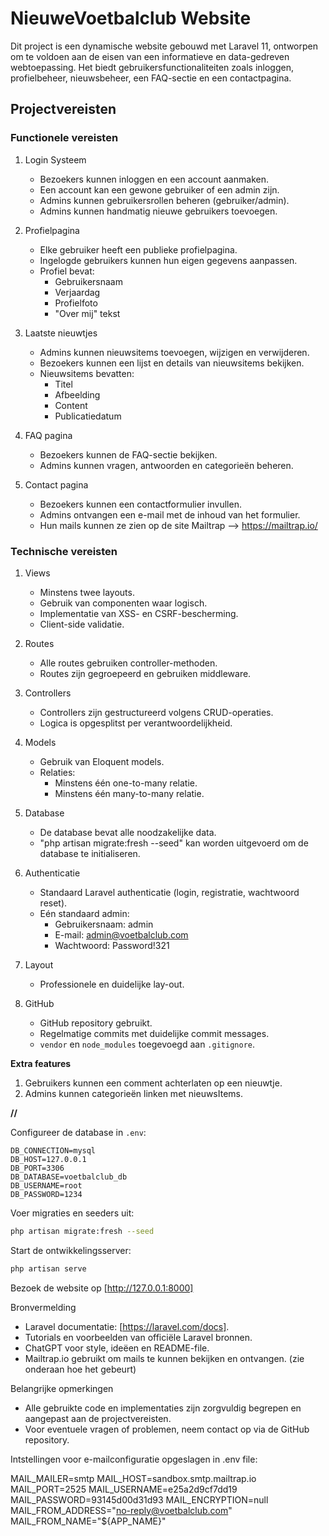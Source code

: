 # NieuweVoetbalclub Website

Dit project is een dynamische website gebouwd met Laravel 11, ontworpen om te voldoen aan de eisen van een informatieve en data-gedreven webtoepassing. Het biedt gebruikersfunctionaliteiten zoals inloggen, profielbeheer, nieuwsbeheer, een FAQ-sectie en een contactpagina.

## Projectvereisten

### Functionele vereisten

1. Login Systeem
   - Bezoekers kunnen inloggen en een account aanmaken.
   - Een account kan een gewone gebruiker of een admin zijn.
   - Admins kunnen gebruikersrollen beheren (gebruiker/admin).
   - Admins kunnen handmatig nieuwe gebruikers toevoegen.

2. Profielpagina
   - Elke gebruiker heeft een publieke profielpagina.
   - Ingelogde gebruikers kunnen hun eigen gegevens aanpassen.
   - Profiel bevat:
     - Gebruikersnaam
     - Verjaardag
     - Profielfoto
     - "Over mij" tekst

3. Laatste nieuwtjes
   - Admins kunnen nieuwsitems toevoegen, wijzigen en verwijderen.
   - Bezoekers kunnen een lijst en details van nieuwsitems bekijken.
   - Nieuwsitems bevatten:
     - Titel
     - Afbeelding
     - Content
     - Publicatiedatum

4. FAQ pagina
   - Bezoekers kunnen de FAQ-sectie bekijken.
   - Admins kunnen vragen, antwoorden en categorieën beheren.

5. Contact pagina
   - Bezoekers kunnen een contactformulier invullen.
   - Admins ontvangen een e-mail met de inhoud van het formulier.
   - Hun mails kunnen ze zien op de site Mailtrap --> https://mailtrap.io/


### Technische vereisten

1. Views
   - Minstens twee layouts.
   - Gebruik van componenten waar logisch.
   - Implementatie van XSS- en CSRF-bescherming.
   - Client-side validatie.

2. Routes
   - Alle routes gebruiken controller-methoden.
   - Routes zijn gegroepeerd en gebruiken middleware.

3. Controllers
   - Controllers zijn gestructureerd volgens CRUD-operaties.
   - Logica is opgesplitst per verantwoordelijkheid.

4. Models
   - Gebruik van Eloquent models.
   - Relaties:
     - Minstens één one-to-many relatie.
     - Minstens één many-to-many relatie.

5. Database
   - De database bevat alle noodzakelijke data.
   - "php artisan migrate:fresh --seed" kan worden uitgevoerd om de database te initialiseren.

6. Authenticatie
   - Standaard Laravel authenticatie (login, registratie, wachtwoord reset).
   - Eén standaard admin:
     - Gebruikersnaam: admin
     - E-mail: admin@voetbalclub.com
     - Wachtwoord: Password!321

7. Layout
   - Professionele en duidelijke lay-out.

8. GitHub
   - GitHub repository gebruikt.
   - Regelmatige commits met duidelijke commit messages.
   - `vendor` en `node_modules` toegevoegd aan `.gitignore`.

**Extra features**

1. Gebruikers kunnen een comment achterlaten op een nieuwtje.
2. Admins kunnen categorieën linken met nieuwsItems.

**//**


Configureer de database in `.env`:
   ```env
   DB_CONNECTION=mysql
   DB_HOST=127.0.0.1
   DB_PORT=3306
   DB_DATABASE=voetbalclub_db
   DB_USERNAME=root
   DB_PASSWORD=1234
   ```

Voer migraties en seeders uit:
   ```bash
   php artisan migrate:fresh --seed
   ```

Start de ontwikkelingsserver:
   ```bash
   php artisan serve
   ```

Bezoek de website op [http://127.0.0.1:8000]

Bronvermelding
- Laravel documentatie: [https://laravel.com/docs].
- Tutorials en voorbeelden van officiële Laravel bronnen.
- ChatGPT voor style, ideëen en README-file.
- Mailtrap.io gebruikt om mails te kunnen bekijken en ontvangen. (zie onderaan hoe het gebeurt)

Belangrijke opmerkingen
- Alle gebruikte code en implementaties zijn zorgvuldig begrepen en aangepast aan de projectvereisten.
- Voor eventuele vragen of problemen, neem contact op via de GitHub repository.


Intstellingen voor e-mailconfiguratie opgeslagen in .env file:

MAIL_MAILER=smtp
MAIL_HOST=sandbox.smtp.mailtrap.io
MAIL_PORT=2525
MAIL_USERNAME=e25a2d9cf7dd19
MAIL_PASSWORD=93145d00d31d93
MAIL_ENCRYPTION=null
MAIL_FROM_ADDRESS="no-reply@voetbalclub.com"
MAIL_FROM_NAME="${APP_NAME}"
